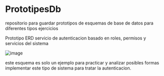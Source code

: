 # PrototipesDb
repositorio para guardar prototipos de esquemas de base de datos para diferentes tipos  ejercicios


Prototipo ERD servicio de autenticacion basado en roles, permisos y servicios del sistema

![image](https://github.com/user-attachments/assets/f0c6419e-8bb5-4082-a4f6-cd18bc14bf01)

este esquema es solo un ejemplo para practicar y analizar posibles formas implementar este tipo de sistema
para tratar la autenticacion.
